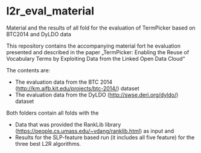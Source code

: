 # l2r_eval_material
Material and the results of all fold for the evaluation of TermPicker based on BTC2014 and DyLDO data


This repository contains the accompanying material fort he evaluation presented and described in the paper 
„TermPicker: Enabling the Reuse of Vocabulary Terms by Exploiting Data from the Linked Open Data Cloud“

The contents are:
-	The evaluation data from the BTC 2014 (http://km.aifb.kit.edu/projects/btc-2014/) dataset
-	The evaluation data from the DyLDO (http://swse.deri.org/dyldo/) dataset

Both folders contain all folds with the
-	Data that was provided the RankLib library (https://people.cs.umass.edu/~vdang/ranklib.html) as input and 
-	Results for the SLP-feature based run (it includes all five feature) for the three best L2R algorithms.

